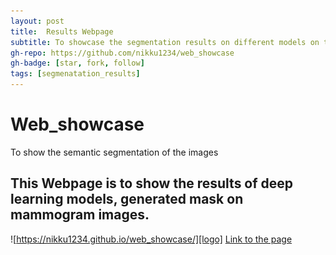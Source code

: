 ```yaml
---
layout: post
title:  Results Webpage
subtitle: To showcase the segmentation results on different models on the mammogram images
gh-repo: https://github.com/nikku1234/web_showcase
gh-badge: [star, fork, follow]
tags: [segmenatation_results]
---
```


# Web_showcase
To show the semantic segmentation of the images

## This Webpage is to show the results of deep learning models, generated mask on mammogram images. 

![https://nikku1234.github.io/web_showcase/][logo]
[Link to the page ](https://nikku1234.github.io/web_showcase/)

[logo]: https://github.com/nikku1234/web_showcase/blob/gh-pages/logo.png "Logo Title Text 2"
# 



